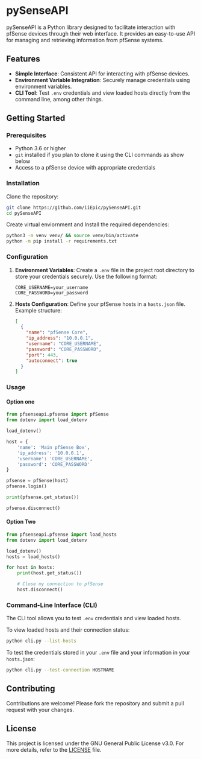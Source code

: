 # pySenseAPI

pySenseAPI is a Python library designed to facilitate interaction with pfSense devices through their web interface. It provides an easy-to-use API for managing and retrieving information from pfSense systems.

## Features

- **Simple Interface**: Consistent API for interacting with pfSense devices.
- **Environment Variable Integration**: Securely manage credentials using environment variables.
- **CLI Tool**: Test `.env` credentials and view loaded hosts directly from the command line, among other things.

## Getting Started

### Prerequisites

- Python 3.6 or higher
- `git` installed if you plan to clone it using the CLI commands as show below
- Access to a pfSense device with appropriate credentials

### Installation

Clone the repository:

```bash
git clone https://github.com/iiEpic/pySenseAPI.git
cd pySenseAPI
```

Create virtual enviornment and Install the required dependencies:

```bash
python3 -m venv venv/ && source venv/bin/activate
python -m pip install -r requirements.txt
```

### Configuration

1. **Environment Variables**: Create a `.env` file in the project root directory to store your credentials securely. Use the following format:

   ```env
   CORE_USERNAME=your_username
   CORE_PASSWORD=your_password
   ```

2. **Hosts Configuration**: Define your pfSense hosts in a `hosts.json` file. Example structure:

   ```json
   [
     {
       "name": "pfSense Core",
       "ip_address": "10.0.0.1",
       "username": "CORE_USERNAME",
       "password": "CORE_PASSWORD",
       "port": 443,
       "autoconnect": true
     }
   ]
   ```

### Usage

#### Option one
```python
from pfsenseapi.pfsense import pfSense
from dotenv import load_dotenv

load_dotenv()

host = {
    'name': 'Main pfSense Box',
    'ip_address': '10.0.0.1',
    'username': 'CORE_USERNAME',
    'password': 'CORE_PASSWORD'
}

pfsense = pfSense(host)
pfsense.login()

print(pfsense.get_status())

pfsense.disconnect()
```

#### Option Two
```python
from pfsenseapi.pfsense import load_hosts
from dotenv import load_dotenv

load_dotenv()
hosts = load_hosts()

for host in hosts:
    print(host.get_status())

    # Close my connection to pfSense
    host.disconnect()
```

### Command-Line Interface (CLI)

The CLI tool allows you to test `.env` credentials and view loaded hosts.

To view loaded hosts and their connection status:

```bash
python cli.py --list-hosts
```

To test the credentials stored in your `.env` file and your information in your `hosts.json`:

```bash
python cli.py --test-connection HOSTNAME
```

## Contributing

Contributions are welcome! Please fork the repository and submit a pull request with your changes.

## License

This project is licensed under the GNU General Public License v3.0. For more details, refer to the [LICENSE](https://github.com/iiEpic/pySenseAPI/blob/main/LICENSE) file.

